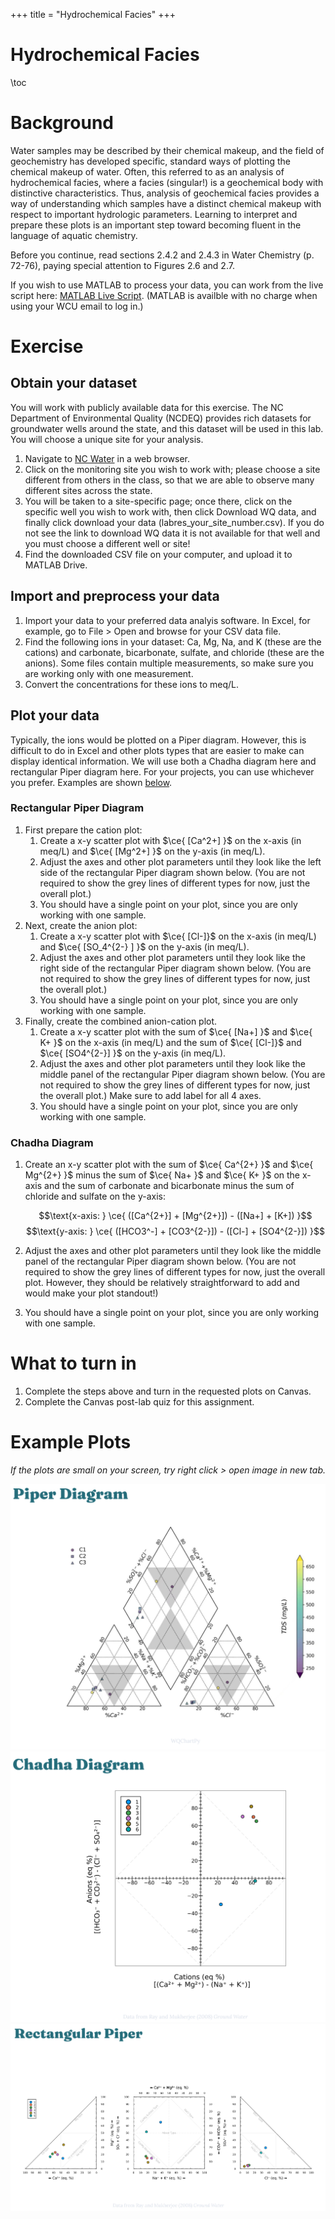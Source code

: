 +++
title = "Hydrochemical Facies"
+++

Hydrochemical Facies
=========================

\toc

# Background

Water samples may be described by their chemical makeup, and the field of geochemistry has developed specific, standard ways of plotting the chemical makeup of water.  Often, this referred to as an analysis of hydrochemical facies, where a facies (singular!) is a geochemical body with distinctive characteristics.  Thus, analysis of geochemical facies provides a way of understanding which samples have a distinct chemical makeup with respect to important hydrologic parameters.  Learning to interpret and prepare these plots is an important step toward becoming fluent in the language of aquatic chemistry.

Before you continue, read sections 2.4.2 and 2.4.3 in Water Chemistry (p. 72-76), paying special attention to Figures 2.6 and 2.7.

If you wish to use MATLAB to process your data, you can work from the live script here: [MATLAB Live Script](https://drive.mathworks.com/sharing/b119bae0-156f-4169-acb1-e10aeb16ddd2).  (MATLAB is availble with no charge when using your WCU email to log in.)

# Exercise

## Obtain your dataset

You will work with publicly available data for this exercise.  The NC Department of Environmental Quality (NCDEQ) provides rich datasets for groundwater wells around the state, and this dataset will be used in this lab.  You will choose a unique site for your analysis.

1.  Navigate to [NC Water](https://www.ncwater.org/?page=343) in a web browser.
2.  Click on the monitoring site you wish to work with; please choose a site different from others in the class, so that we are able to observe many different sites across the state.
3.  You will be taken to a site-specific page; once there, click on the specific well you wish to work with, then click Download WQ data, and finally click  download your data (labres_your_site_number.csv).  If you do not see the link to download WQ data it is not available for that well and you must choose a different well or site!
4.  Find the downloaded CSV file on your computer, and upload it to MATLAB Drive.

## Import and preprocess your data

1. Import your data to your preferred data analyis software.  In Excel, for example, go to File > Open and browse for your CSV data file.
2. Find the following ions in your dataset: Ca, Mg, Na, and K (these are the cations) and carbonate, bicarbonate, sulfate, and chloride (these are the anions).  Some files contain multiple measurements, so make sure you are working only with one measurement.
3. Convert the concentrations for these ions to meq/L.

## Plot your data

Typically, the ions would be plotted on a Piper diagram.  However, this is difficult to do in Excel and other plots types that are easier to make can display identical information.  We will use both a Chadha diagram here and rectangular Piper diagram here.  For your projects, you can use whichever you prefer.  Examples are shown [below](http://chem330.github.io/hydrochemical-facies/#example_plots).

### Rectangular Piper Diagram

1. First prepare the cation plot:
   1. Create a x-y scatter plot with $\ce{ [Ca^2+] }$ on the x-axis (in meq/L) and $\ce{ [Mg^2+] }$ on the y-axis (in meq/L).
   2. Adjust the axes and other plot parameters until they look like the left side of the rectangular Piper diagram shown below. (You are not required to show the grey lines of different types for now, just the overall plot.)
   3. You should have a single point on your plot, since you are only working with one sample.
2. Next, create the anion plot:
   1. Create a x-y scatter plot with $\ce{ [Cl-]}$ on the x-axis (in meq/L) and $\ce{ [SO_4^{2-} ] }$ on the y-axis (in meq/L).
   2. Adjust the axes and other plot parameters until they look like the right side of the rectangular Piper diagram shown below. (You are not required to show the grey lines of different types for now, just the overall plot.)
   3. You should have a single point on your plot, since you are only working with one sample.
3. Finally, create the combined anion-cation plot.
   1. Create a x-y scatter plot with the sum of $\ce{ [Na+] }$ and $\ce{ K+ }$ on the x-axis (in meq/L) and the sum of $\ce{ [Cl-]}$ and $\ce{ [SO4^{2-}] }$ on the y-axis (in meq/L).
   2. Adjust the axes and other plot parameters until they look like the middle panel of the rectangular Piper diagram shown below. (You are not required to show the grey lines of different types for now, just the overall plot.)  Make sure to add label for all 4 axes.
   3. You should have a single point on your plot, since you are only working with one sample.

### Chadha Diagram

1. Create an x-y scatter plot with the sum of $\ce{ Ca^{2+} }$ and $\ce{ Mg^{2+} }$ minus the sum of $\ce{ Na+ }$ and $\ce{ K+ }$ on the x-axis and the sum of carbonate and bicarbonate minus the sum of chloride and sulfate on the y-axis:

	$$\text{x-axis: } \ce{ ([Ca^{2+}] + [Mg^{2+}]) - ([Na+] + [K+]) }$$
	$$\text{y-axis: } \ce{ ([HCO3^-] + [CO3^{2-}]) - ([Cl-] + [SO4^{2-}]) }$$
	
2. Adjust the axes and other plot parameters until they look like the middle panel of the rectangular Piper diagram shown below. (You are not required to show the grey lines of different types for now, just the overall plot.  However, they should be relatively straightforward to add and would make your plot standout!)

3. You should have a single point on your plot, since you are only working with one sample.

# What to turn in

1. Complete the steps above and turn in the requested plots on Canvas. 
2. Complete the Canvas post-lab quiz for this assignment.

# Example Plots

*If the plots are small on your screen, try right click > open image in new tab.*

![Example of typical Piper diagram](piper.png)
![Example of Chadha diagram](chadha.png)
![Example of rectangular Piper diagram](rect-piper.png)


